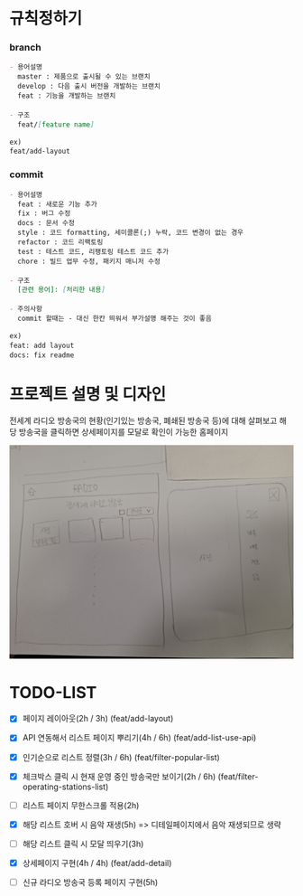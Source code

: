 # 규칙정하기

### branch

```markdown
- 용어설명
  master : 제품으로 출시될 수 있는 브랜치
  develop : 다음 출시 버전을 개발하는 브랜치
  feat : 기능을 개발하는 브랜치

- 구조
  feat/[feature name]
```

```markdown
ex)
feat/add-layout
```

### commit

```markdown
- 용어설명
  feat : 새로운 기능 추가
  fix : 버그 수정
  docs : 문서 수정
  style : 코드 formatting, 세미콜론(;) 누락, 코드 변경이 없는 경우
  refactor : 코드 리팩토링
  test : 테스트 코드, 리팽토링 테스트 코드 추가
  chore : 빌드 업무 수정, 패키지 매니저 수정

- 구조
  [관련 용어]: [처리한 내용]

- 주의사항
  commit 할때는 - 대신 한칸 띄워서 부가설명 해주는 것이 좋음
```

```markdown
ex)
feat: add layout
docs: fix readme
```

# 프로젝트 설명 및 디자인

전세계 라디오 방송국의 현황(인기있는 방송국, 폐쇄된 방송국 등)에 대해 살펴보고 해당 방송국을 클릭하면 상세페이지를 모달로 확인이 가능한 홈페이지

![](./src/imgs/design.jpg)

# TODO-LIST

- [x] 페이지 레이아웃(2h / 3h) (feat/add-layout)

- [x] API 연동해서 리스트 페이지 뿌리기(4h / 6h) (feat/add-list-use-api)

- [x] 인기순으로 리스트 정렬(3h / 6h) (feat/filter-popular-list)

- [x] 체크박스 클릭 시 현재 운영 중인 방송국만 보이기(2h / 6h) (feat/filter-operating-stations-list)

- [ ] 리스트 페이지 무한스크롤 적용(2h)

- [x] 해당 리스트 호버 시 음악 재생(5h) => 디테일페이지에서 음악 재생되므로 생략

- [ ] 해당 리스트 클릭 시 모달 띄우기(3h)

- [x] 상세페이지 구현(4h / 4h) (feat/add-detail)

- [ ] 신규 라디오 방송국 등록 페이지 구현(5h)
